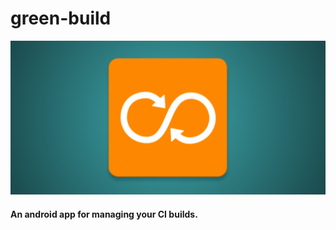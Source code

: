 # green-build
![Graphic](./.github/feature-graphic.png)

#### An android app for managing your CI builds.


